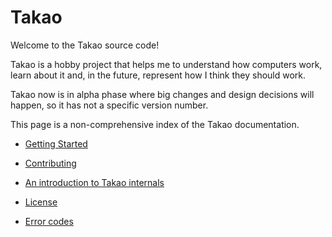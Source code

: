 # Takao

Welcome to the Takao source code!

Takao is a hobby project that helps me to understand how computers 
work, learn about it and, in the future, represent how I think they 
should work.

Takao now is in alpha phase where big changes and design decisions will 
happen, so it has not a specific version number.

This page is a non-comprehensive index of the Takao documentation.

+ [Getting Started](documentation/general/getting_started.md)
+ [Contributing](documentation/general/contributing.md)
+ [An introduction to Takao internals](documentation/general/internals.md)

+ [License](LICENSE.md)
+ [Error codes](documentation/errorcodes.md)